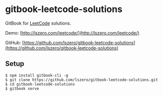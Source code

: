 # gitbook-leetcode-solutions
GitBook for [LeetCode](https://leetcode.com/problemset/all/) solutions.

Demo: [http://lszero.com/leetcode/](http://lszero.com/leetcode/)

GitHub: [https://github.com/lszero/gitbook-leetcode-solutions](https://github.com/lszero/gitbook-leetcode-solutions)

## Setup

```shell
$ npm install gitbook-cli -g
$ git clone https://github.com/lszero/gitbook-leetcode-solutions.git
$ cd gitbook-leetcode-solutions
$ gitbook serve
```




